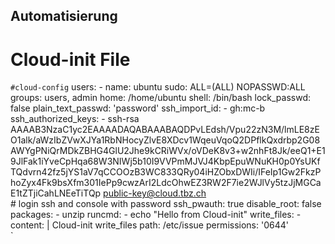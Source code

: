 ## Automatisierung

# Cloud-init File
``#cloud-config``
            users:
            - name: ubuntu
                sudo: ALL=(ALL) NOPASSWD:ALL
                groups: users, admin
                home: /home/ubuntu
                shell: /bin/bash
                lock_passwd: false
                plain_text_passwd: 'password' 
                ssh_import_id:
                - gh:mc-b
                ssh_authorized_keys:
                - ssh-rsa AAAAB3NzaC1yc2EAAAADAQABAAABAQDPvLEdsh/Vpu22zN3M/lmLE8zEO1alk/aWzIbZVwXJYa1RbNHocyZlvE8XDcv1WqeuVqoQ2DPflkQxdrbp2G08AWYgPNiQrMDkZBHG4GlU2Jhe9kCRiWVx/oVDeK8v3+w2nhFt8Jk/eeQ1+E19JlFak1iYveCpHqa68W3NIWj5b10I9VVPmMJVJ4KbpEpuWNuKH0p0YsUKfTQdvrn42fz5jYS1aV7qCCOOzB3WC833QRy04iHZObxDWIi/IFeIp1Gw2FkzPhoZyx4Fk9bsXfm301IePp9cwzArI2LdcOhwEZ3RW2F7ie2WJlVy5tzJjMGCaE1tZTjiCahLNEeTiTQp public-key@cloud.tbz.ch                   
            # login ssh and console with password
            ssh_pwauth: true
            disable_root: false    
            packages:
            - unzip
            runcmd:
            - echo "Hello from Cloud-init"
            write_files:
            - content: |
                Cloud-init write_files
            path: /etc/issue
            permissions: '0644'  
            \`
